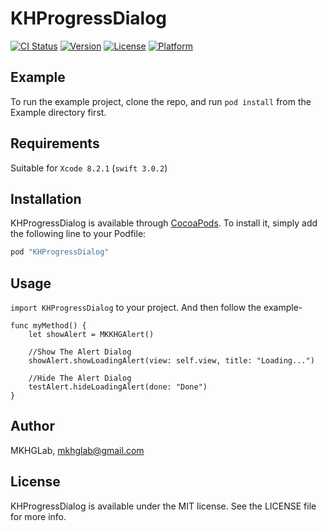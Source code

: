 # KHProgressDialog

[![CI Status](http://img.shields.io/travis/MKHGLab/KHProgressDialog.svg?style=flat)](https://travis-ci.org/MKHGLab/KHProgressDialog)
[![Version](https://img.shields.io/cocoapods/v/KHProgressDialog.svg?style=flat)](http://cocoapods.org/pods/KHProgressDialog)
[![License](https://img.shields.io/cocoapods/l/KHProgressDialog.svg?style=flat)](http://cocoapods.org/pods/KHProgressDialog)
[![Platform](https://img.shields.io/cocoapods/p/KHProgressDialog.svg?style=flat)](http://cocoapods.org/pods/KHProgressDialog)

## Example

To run the example project, clone the repo, and run `pod install` from the Example directory first.

## Requirements

Suitable for `Xcode 8.2.1` (`swift 3.0.2`)

## Installation

KHProgressDialog is available through [CocoaPods](http://cocoapods.org). To install
it, simply add the following line to your Podfile:

```ruby
pod "KHProgressDialog"
```

## Usage

`import KHProgressDialog` to your project. And then follow the example-

```
func myMethod() {
    let showAlert = MKKHGAlert()

    //Show The Alert Dialog
    showAlert.showLoadingAlert(view: self.view, title: "Loading...")

    //Hide The Alert Dialog
    testAlert.hideLoadingAlert(done: "Done")
}
```

## Author

MKHGLab, mkhglab@gmail.com

## License

KHProgressDialog is available under the MIT license. See the LICENSE file for more info.
